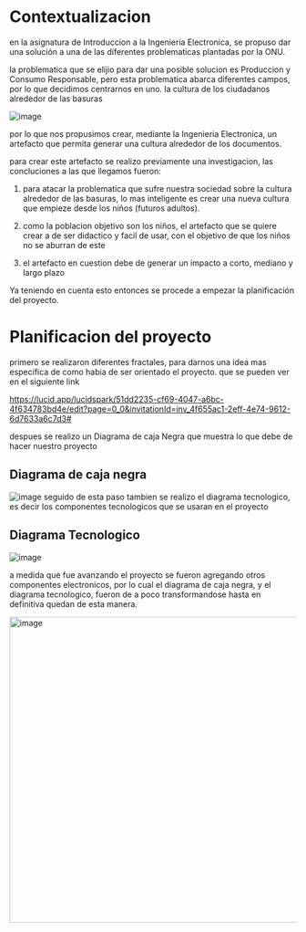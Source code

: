 # Contextualizacion
en la asignatura de Introduccion a la Ingenieria Electronica, se propuso dar una solución a una de las diferentes problematicas plantadas por la ONU.

la problematica que se elijio para dar una posible solucion es Produccion y Consumo Responsable, pero esta problematica abarca diferentes campos, por lo que decidimos centrarnos en uno. la cultura de los ciudadanos alrededor de las basuras

![image](https://github.com/LeoInDaHause/Basurainador/assets/145580263/5cfd673a-3a2c-4f08-981b-ec3faa71ab86)


por lo que nos propusimos crear, mediante la Ingenieria Electronica, un artefacto que permita generar una cultura alrededor de los documentos. 

para crear este artefacto se realizo previamente una investigacion, las concluciones a las que llegamos fueron: 

1. para atacar la problematica que sufre nuestra sociedad sobre la cultura alrededor de las basuras, lo mas inteligente es crear una nueva cultura que empieze desde los niños (futuros adultos).

2. como la poblacion objetivo son los niños, el artefacto que se quiere crear a de ser didactico y facil de usar, con el objetivo de que los niños no se aburran de este

3. el artefacto en cuestion debe de generar un impacto a corto, mediano y largo plazo


Ya teniendo en cuenta esto entonces se procede a empezar la planificación del proyecto.

# Planificacion del proyecto

primero se realizaron diferentes fractales, para darnos una idea mas especifica de como habia de ser orientado el proyecto.
que se pueden ver en el siguiente link

https://lucid.app/lucidspark/51dd2235-cf69-4047-a6bc-4f634783bd4e/edit?page=0_0&invitationId=inv_4f655ac1-2eff-4e74-9612-6d7633a6c7d3#

despues se realizo un Diagrama de caja Negra que muestra lo que debe de hacer nuestro proyecto
## Diagrama de caja negra
![image](https://github.com/LeoInDaHause/Basurainador/assets/145580263/d3eeebaa-97f2-4fae-afa5-6de148dfeab5)
seguido de esta paso tambien se realizo el diagrama tecnologico, es decir los componentes tecnologicos que se usaran en el proyecto
## Diagrama Tecnologico
![image](https://github.com/LeoInDaHause/Basurainador/assets/145580263/c78012e1-7e52-4710-bc1e-f42301cc1278)

a medida que fue avanzando el proyecto se fueron agregando otros componentes electronicos, por lo cual el diagrama de caja negra, y el diagrama tecnologico, fueron de a poco transformandose hasta en definitiva quedan de esta manera. 

<img width="536" alt="image" src="https://github.com/LeoInDaHause/Basurainador/assets/145580263/5faceba8-cdc2-4f00-94d3-ad9005f40012">







